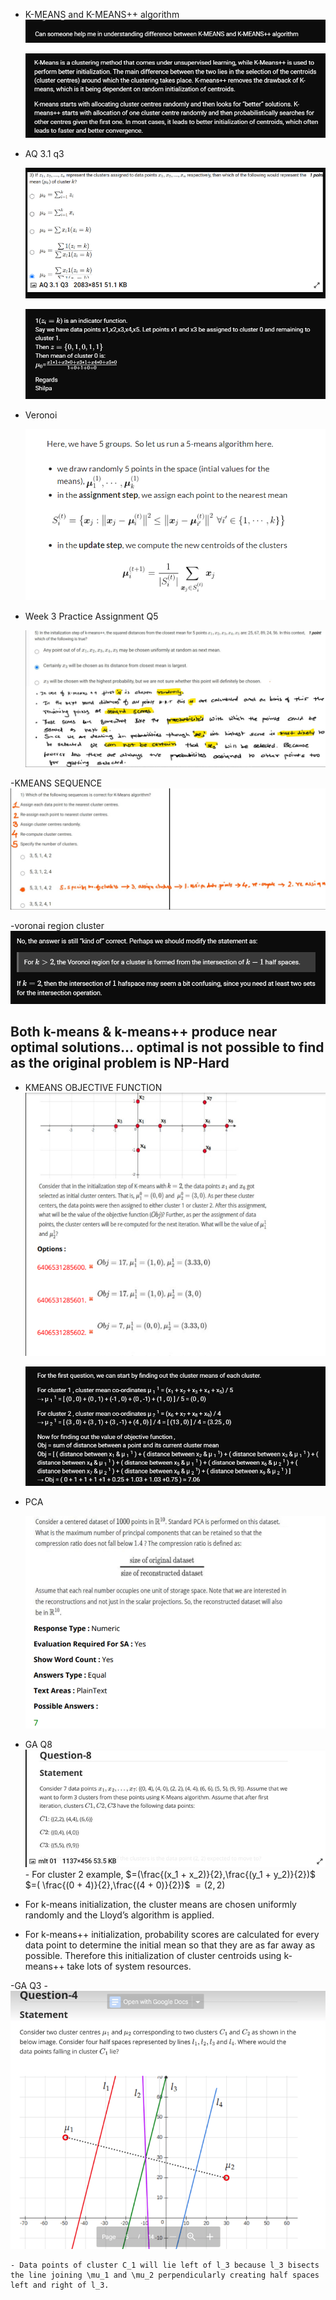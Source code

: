 - K-MEANS and K-MEANS++ algorithm
    ![Alt text](image-2.png)

    ![Alt text](image-3.png)

- AQ 3.1 q3

    ![Alt text](image-4.png)

    ![Alt text](image-5.png)


- Veronoi 
  
    ![Alt text](image-6.png)


- Week 3 Practice Assignment Q5

    ![Alt text](image-7.png)


-KMEANS SEQUENCE
    ![Alt text](image-10.png)


-voronai region cluster
    ![Alt text](image-12.png)

## Both k-means & k-means++ produce near optimal solutions… optimal is not possible to find as the original problem is NP-Hard

- KMEANS OBJECTIVE FUNCTION
    ![Alt text](image-13.png)

    ![Alt text](image-14.png)

- PCA

    ![Alt text](image-15.png)

- GA Q8
    ![Alt text](image-17.png)
        - For cluster 2 example,
$=(\frac{(x_1 + x_2)}{2},\frac{(y_1 + y_2)}{2})$
$=( \frac{(0 + 4)}{2},\frac{(4 + 0)}{2})$
$=(2,2)$

- For k-means initialization, the cluster means are chosen uniformly randomly and the Lloyd’s algorithm is applied.

- For k-means++ initialization, probability scores are calculated for every data point to determine the initial mean so that they are as far away as possible. Therefore this initialization of cluster centroids using k-means++ take lots of system resources.


-GA Q3
-![Alt text](image-18.png)

    - Data points of cluster C_1 will lie left of l_3 because l_3 bisects the line joining \mu_1 and \mu_2 perpendicularly creating half spaces left and right of l_3.








    
